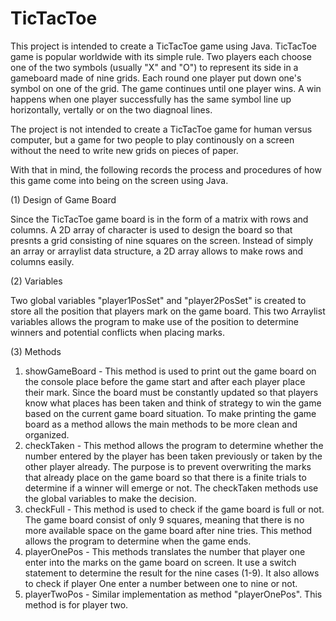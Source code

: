# TicTacToe

This project is intended to create a TicTacToe game using Java. TicTacToe game is popular worldwide with its simple rule. Two players each choose one of the two symbols (usually "X" and "O") to represent its side in a gameboard made of nine grids. Each round one player put down one's symbol on one of the grid. The game continues until one player wins. A win happens when one player successfully has the same symbol line up horizontally, vertally or on the two diagnoal lines. 

The project is not intended to create a TicTacToe game for human versus computer, but a game for two people to play continously on a screen without the need to write new grids on pieces of paper. 

With that in mind, the following records the process and procedures of how this game come into being on the screen using Java. 

(1) Design of Game Board 

Since the TicTacToe game board is in the form of a matrix with rows and columns. A 2D array of character is used to design the board so that presnts a grid consisting of nine squares on the screen. Instead of simply an array or arraylist data structure, a 2D array allows to make rows and columns easily.  


(2) Variables

Two global variables "player1PosSet" and "player2PosSet" is created to store all the position that players mark on the game board. This two Arraylist variables allows the program to make use of the position to determine winners and potential conflicts when placing marks.


(3) Methods

1. showGameBoard - This method is used to print out the game board on the console place before the game start and after each player place their mark. Since the board must be constantly updated so that players know what places has been taken and think of strategy to win the game based on the current game board situation. To make printing the game board as a method allows the main methods to be more clean and organized. 
2. checkTaken - This method allows the program to determine whether the number entered by the player has been taken previously or taken by the other player already. The purpose is to prevent overwriting the marks that already place on the game board so that there is a finite trials to determine if a winner will emerge or not. The checkTaken methods use the global variables to make the decision. 
3. checkFull - This method is used to check if the game board is full or not. The game board consist of only 9 squares, meaning that there is no more available space on the game board after nine tries. This method allows the program to determine when the game ends. 
4. playerOnePos - This methods translates the number that player one enter into the marks on the game board on screen. It use a switch statement to determine the result for the nine cases (1-9). It also allows to check if player One enter a number between one to nine or not. 
5. playerTwoPos - Similar implementation as method "playerOnePos". This method is for player two. 